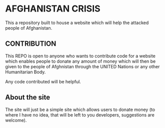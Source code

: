 # AFGHANISTAN CRISIS
This a repository built to house a website which will help the attacked people of Afghanistan.

## CONTRIBUTION
This REPO is open to anyone who wants to contribute code for a website which enables people to donate any amount of money which will then be given to the people of Afghnistan through the UNITED Nations or any other Humanitarian Body.

Any code contributed will be helpful.

## About the site
The site will just be a simple site which allows users to donate money (to where I have no idea, that will be left to you developers, suggestions are welcome).
